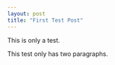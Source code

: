 ```yaml
---
layout: post
title: "First Test Post"
---
```


This is only a test.

<!--more-->

This test only has two paragraphs.
